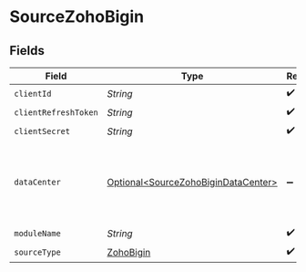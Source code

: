 # SourceZohoBigin


## Fields

| Field                                                                                    | Type                                                                                     | Required                                                                                 | Description                                                                              |
| ---------------------------------------------------------------------------------------- | ---------------------------------------------------------------------------------------- | ---------------------------------------------------------------------------------------- | ---------------------------------------------------------------------------------------- |
| `clientId`                                                                               | *String*                                                                                 | :heavy_check_mark:                                                                       | N/A                                                                                      |
| `clientRefreshToken`                                                                     | *String*                                                                                 | :heavy_check_mark:                                                                       | N/A                                                                                      |
| `clientSecret`                                                                           | *String*                                                                                 | :heavy_check_mark:                                                                       | N/A                                                                                      |
| `dataCenter`                                                                             | [Optional\<SourceZohoBiginDataCenter>](../../models/shared/SourceZohoBiginDataCenter.md) | :heavy_minus_sign:                                                                       | The data center where the Bigin account's resources are hosted                           |
| `moduleName`                                                                             | *String*                                                                                 | :heavy_check_mark:                                                                       | N/A                                                                                      |
| `sourceType`                                                                             | [ZohoBigin](../../models/shared/ZohoBigin.md)                                            | :heavy_check_mark:                                                                       | N/A                                                                                      |